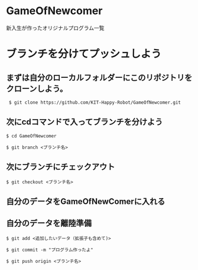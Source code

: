 # GameOfNewcomer
新入生が作ったオリジナルプログラム一覧

# ブランチを分けてプッシュしよう
## まずは自分のローカルフォルダーにこのリポジトリをクローンしよう。

` $ git clone https://github.com/KIT-Happy-Robot/GameOfNewcomer.git`

## 次にcdコマンドで入ってブランチを分けよう

`$ cd GameOfNewcomer`

`$ git branch <ブランチ名>`

## 次にブランチにチェックアウト

`$ git checkout <ブランチ名>`

## 自分のデータをGameOfNewComerに入れる

## 自分のデータを離陸準備
`$ git add <追加したいデータ（拡張子も含めて)>`

`$ git commit -m "プログラム作ったよ"`

`$ git push origin <ブランチ名>`


